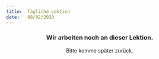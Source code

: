 ```yaml
---
title:  Tägliche Lektion
date:   08/02/2020
---
```


### <center>Wir arbeiten noch an dieser Lektion.</center>
<center>Bitte komme später zurück.</center>